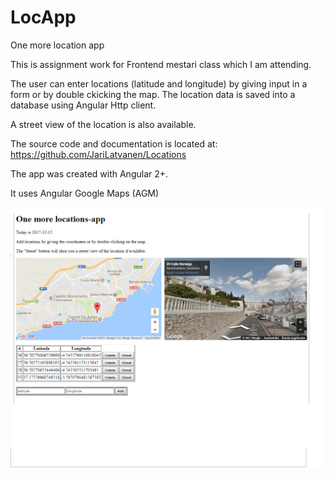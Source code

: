 # LocApp
One more location app

This is assignment work for Frontend mestari class which I am attending.

The user can enter locations (latitude and longitude) by giving input in a form
or by double ckicking the map. The location data is saved into a database using
Angular Http client. 

A street view of the location is also available.

The source code and documentation is located at: https://github.com/JariLatvanen/Locations

The app was created with Angular 2+.

It uses Angular Google Maps (AGM)

![alt text](https://github.com/JariLatvanen/Locations/blob/master/src/image.png)

